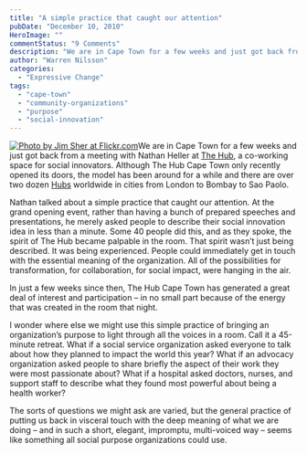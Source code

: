 ```yaml
---
title: "A simple practice that caught our attention"
pubDate: "December 10, 2010"
HeroImage: ""
commentStatus: "9 Comments"
description: "We are in Cape Town for a few weeks and just got back from a meeting with Nathan Heller at The Hub, a co-working space for social innovators. Although The Hub Cape Town only recently opened its doors, the model has been around for a while and there are over two dozen Hubs worldwide in […]"
author: "Warren Nilsson"
categories: 
  - "Expressive Change"
tags: 
  - "cape-town"
  - "community-organizations"
  - "purpose"
  - "social-innovation"
---
```


[![](https://organizationunbound.org/wp-content/uploads/2010/12/Cape-Town1.jpg "Photo by Jim Sher at Flickr.com")](http://www.flickr.com/photos/blyzz/5092303017/)We are in Cape Town for a few weeks and just got back from a meeting with Nathan Heller at [The Hub](http://capetown.the-hub.net/public/index.html), a co-working space for social innovators. Although The Hub Cape Town only recently opened its doors, the model has been around for a while and there are over two dozen [Hubs](http://the-hub.net/places.html) worldwide in cities from London to Bombay to Sao Paolo.

Nathan talked about a simple practice that caught our attention. At the grand opening event, rather than having a bunch of prepared speeches and presentations, he merely asked people to describe their social innovation idea in less than a minute. Some 40 people did this, and as they spoke, the spirit of The Hub became palpable in the room. That spirit wasn’t just being described. It was being experienced. People could immediately get in touch with the essential meaning of the organization. All of the possibilities for transformation, for collaboration, for social impact, were hanging in the air.

In just a few weeks since then, The Hub Cape Town has generated a great deal of interest and participation – in no small part because of the energy that was created in the room that night.

I wonder where else we might use this simple practice of bringing an organization’s purpose to light through all the voices in a room. Call it a 45-minute retreat. What if a social service organization asked everyone to talk about how they planned to impact the world this year? What if an advocacy organization asked people to share briefly the aspect of their work they were most passionate about? What if a hospital asked doctors, nurses, and support staff to describe what they found most powerful about being a health worker?

The sorts of questions we might ask are varied, but the general practice of putting us back in visceral touch with the deep meaning of what we are doing – and in such a short, elegant, impromptu, multi-voiced way – seems like something all social purpose organizations could use.

